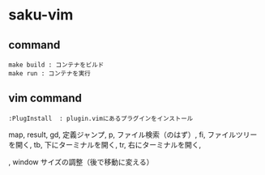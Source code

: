 # saku-vim

## command

```
make build : コンテナをビルド
make run : コンテナを実行
```

## vim command

```
:PlugInstall  : plugin.vimにあるプラグインをインストール
```

map, result,
gd, 定義ジャンプ,
<Space>p, ファイル検索（のはず）,
<Space>fi, ファイルツリーを開く,
<Space>tb, 下にターミナルを開く,
<Space>tr, 右にターミナルを開く,

<c-e>, window サイズの調整（後で移動に変える）
